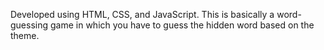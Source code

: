 Developed using HTML, CSS, and JavaScript.
This is basically a word-guessing game in which you have to guess the hidden word based on the theme.
